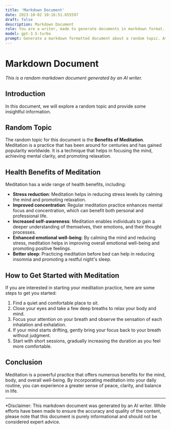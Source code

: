 ```yaml
---
title: 'Markdown Document'
date: 2023-10-02 10:16:51.655597
draft: false
description: Markdown Document
role: You are a writer, made to generate documents in markdown format. It is very important that all of the documents you generate are in valid markdown format.
model: gpt-3.5-turbo
prompt: Generate a markdown formatted document about a random topic. At the bottom, include a disclaimer explaining that the document was generated by you. The first line of the document should be the title. Make sure that the entire document is in proper markdown format, using a mix of various tags to make the document visually appealing.
---
```


# Markdown Document

*This is a random markdown document generated by an AI writer.*

## Introduction

In this document, we will explore a random topic and provide some insightful information.

## Random Topic

The random topic for this document is the **Benefits of Meditation**. Meditation is a practice that has been around for centuries and has gained popularity worldwide. It is a technique that helps in focusing the mind, achieving mental clarity, and promoting relaxation.

## Health Benefits of Meditation

Meditation has a wide range of health benefits, including:

- **Stress reduction**: Meditation helps in reducing stress levels by calming the mind and promoting relaxation.
- **Improved concentration**: Regular meditation practice enhances mental focus and concentration, which can benefit both personal and professional life.
- **Increased self-awareness**: Meditation enables individuals to gain a deeper understanding of themselves, their emotions, and their thought processes.
- **Enhanced emotional well-being**: By calming the mind and reducing stress, meditation helps in improving overall emotional well-being and promoting positive feelings.
- **Better sleep**: Practicing meditation before bed can help in reducing insomnia and promoting a restful night's sleep.

## How to Get Started with Meditation

If you are interested in starting your meditation practice, here are some steps to get you started:

1. Find a quiet and comfortable place to sit.
2. Close your eyes and take a few deep breaths to relax your body and mind.
3. Focus your attention on your breath and observe the sensation of each inhalation and exhalation.
4. If your mind starts drifting, gently bring your focus back to your breath without judgment.
5. Start with short sessions, gradually increasing the duration as you feel more comfortable.

## Conclusion

Meditation is a powerful practice that offers numerous benefits for the mind, body, and overall well-being. By incorporating meditation into your daily routine, you can experience a greater sense of peace, clarity, and balance in life.

---

*Disclaimer: This markdown document was generated by an AI writer. While efforts have been made to ensure the accuracy and quality of the content, please note that this document is purely informational and should not be considered expert advice.
